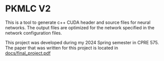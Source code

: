 # PKMLC V2
This is a tool to generate c++ CUDA header and source files for neural networks. The output files are optimized for the network specified in the network configuration files.

This project was developed during my 2024 Spring semester in CPRE 575. The paper that was written for this project is located in [docs/final_project.pdf](docs/final_project.pdf)
